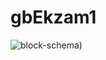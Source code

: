 # gbEkzam1
![block-schema)](https://www.flickr.com/photos/196935730@N02/52500411410/in/dateposted-public/)
